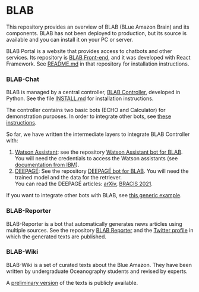 # BLAB

This repository provides an overview of BLAB (BLue Amazon Brain) and its components.
BLAB has not been deployed to production, but its source is
available and you can install it on your PC or server.

BLAB Portal is a website that provides access to chatbots and other services. Its repository
is [BLAB Front-end](../../../blab-frontend), and it was developed with React Framework.
See [README.md](../../../blab-frontend/blob/main/README.md) in that repository
for installation instructions. 

### BLAB-Chat

BLAB is managed by a central controller, [BLAB Controller](../../../blab-controller), developed in Python. See the
file [INSTALL.md](../../../blab-controller/blob/main/INSTALL.md)
for installation instructions.

The controller contains two basic bots (ECHO and Calculator) for demonstration purposes. In order to integrate other
bots, see
[these instructions](../../../blab-controller/blob/main/ADDING_BOTS.md).

So far, we have written the intermediate layers to integrate BLAB Controller with:

1. [Watson Assistant](https://cloud.ibm.com/catalog/services/watson-assistant):
   see the repository [Watson Assistant bot for BLAB](../../../blab-chatbot-watson). You will need the credentials to
   access the Watson assistants (see [documentation from IBM](https://cloud.ibm.com/apidocs/assistant-v2)).
2. [DEEPAGÉ](../../../deepage):
   See the repository [DEEPAGÉ bot for BLAB](../../../blab-chatbot-deepage). You will need the trained model and the
   data for the retriever.<br/>You can read the DEEPAGÉ articles: [arXiv](https://doi.org/10.48550/arXiv.2110.10015),
   [BRACIS 2021](https://doi.org/10.1007/978-3-030-91699-2_29).

If you want to integrate other bots with BLAB, see [this generic example](../../../blab-chatbot-example).


### BLAB-Reporter

BLAB-Reporter is a bot that automatically generates news articles using multiple sources.
See the repository [BLAB Reporter](https://github.com/C4AI/blab-reporter) and
the [Twitter profile](https://twitter.com/BLAB_Reporter) in which the generated texts 
are published.

### BLAB-Wiki

BLAB-Wiki is a set of curated texts about the Blue Amazon. They have been written by undergraduate Oceanography students
and revised by experts. 

A [preliminary version](http://c2dt02.duckdns.org/w) of the texts is publicly available.


